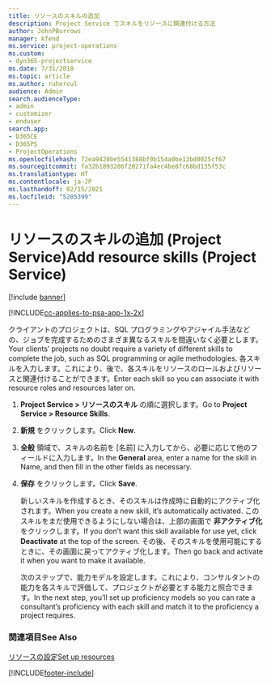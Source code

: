 ```yaml
---
title: リソースのスキルの追加
description: Project Service でスキルをリソースに関連付ける方法
author: JohnPBurrows
manager: kfend
ms.service: project-operations
ms.custom:
- dyn365-projectservice
ms.date: 7/31/2018
ms.topic: article
ms.author: ruhercul
audience: Admin
search.audienceType:
- admin
- customizer
- enduser
search.app:
- D365CE
- D365PS
- ProjectOperations
ms.openlocfilehash: 72ea9420be5541388bf0b154a0be13bd0025cf67
ms.sourcegitcommit: fa32b1893286f20271fa4ec4be8fc68bd135f53c
ms.translationtype: HT
ms.contentlocale: ja-JP
ms.lasthandoff: 02/15/2021
ms.locfileid: "5285399"
---
```

# <a name="add-resource-skills-project-service"></a><span data-ttu-id="5edcc-103">リソースのスキルの追加 (Project Service)</span><span class="sxs-lookup"><span data-stu-id="5edcc-103">Add resource skills (Project Service)</span></span>

[!include [banner](../includes/psa-now-project-operations.md)]

[!INCLUDE[cc-applies-to-psa-app-1x-2x](../includes/cc-applies-to-psa-app-1x-2x.md)]

<span data-ttu-id="5edcc-104">クライアントのプロジェクトは、SQL プログラミングやアジャイル手法などの、ジョブを完成するためのさまざま異なるスキルを間違いなく必要とします。</span><span class="sxs-lookup"><span data-stu-id="5edcc-104">Your clients’ projects no doubt require a variety of different skills to complete the job, such as SQL programming or agile methodologies.</span></span> <span data-ttu-id="5edcc-105">各スキルを入力します。これにより、後で、各スキルをリソースのロールおよびリソースと関連付けることができます。</span><span class="sxs-lookup"><span data-stu-id="5edcc-105">Enter each skill so you can associate it with resource roles and resources later on.</span></span>  
  
1. <span data-ttu-id="5edcc-106">**Project Service > リソースのスキル** の順に選択します。</span><span class="sxs-lookup"><span data-stu-id="5edcc-106">Go to **Project Service > Resource Skills**.</span></span>  
  
2. <span data-ttu-id="5edcc-107">**新規** をクリックします。</span><span class="sxs-lookup"><span data-stu-id="5edcc-107">Click **New**.</span></span>  
  
3. <span data-ttu-id="5edcc-108">**全般** 領域で、スキルの名前を [名前] に入力してから、必要に応じて他のフィールドに入力します。</span><span class="sxs-lookup"><span data-stu-id="5edcc-108">In the **General** area, enter a name for the skill in Name, and then fill in the other fields as necessary.</span></span>  
  
4. <span data-ttu-id="5edcc-109">**保存** をクリックします。</span><span class="sxs-lookup"><span data-stu-id="5edcc-109">Click **Save**.</span></span>  
  
   <span data-ttu-id="5edcc-110">新しいスキルを作成するとき、そのスキルは作成時に自動的にアクティブ化されます。</span><span class="sxs-lookup"><span data-stu-id="5edcc-110">When you create a new skill, it’s automatically activated.</span></span> <span data-ttu-id="5edcc-111">このスキルをまだ使用できるようにしない場合は、上部の画面で **非アクティブ化** をクリックします。</span><span class="sxs-lookup"><span data-stu-id="5edcc-111">If you don’t want this skill available for use yet, click **Deactivate** at the top of the screen.</span></span> <span data-ttu-id="5edcc-112">その後、そのスキルを使用可能にするときに、その画面に戻ってアクティブ化します。</span><span class="sxs-lookup"><span data-stu-id="5edcc-112">Then go back and activate it when you want to make it available.</span></span>  
  
   <span data-ttu-id="5edcc-113">次のステップで、能力モデルを設定します。これにより、コンサルタントの能力を各スキルで評価して、プロジェクトが必要とする能力と照合できます。</span><span class="sxs-lookup"><span data-stu-id="5edcc-113">In the next step, you’ll set up proficiency models so you can rate a consultant’s proficiency with each skill and match it to the proficiency a project requires.</span></span>  
  
### <a name="see-also"></a><span data-ttu-id="5edcc-114">関連項目</span><span class="sxs-lookup"><span data-stu-id="5edcc-114">See Also</span></span>  
 [<span data-ttu-id="5edcc-115">リソースの設定</span><span class="sxs-lookup"><span data-stu-id="5edcc-115">Set up resources</span></span>](../psa/set-up-resources.md)


[!INCLUDE[footer-include](../includes/footer-banner.md)]